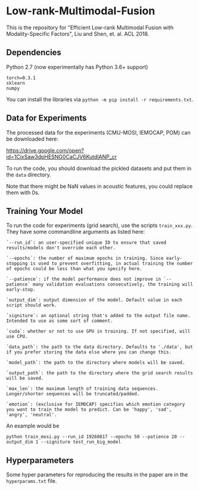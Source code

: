 # Low-rank-Multimodal-Fusion

This is the repository for "Efficient Low-rank Multimodal Fusion with Modality-Specific Factors", Liu and Shen, et. al. ACL 2018.

## Dependencies

Python 2.7 (now experimentally has Python 3.6+ support)

```
torch=0.3.1
sklearn
numpy
```

You can install the libraries via `python -m pip install -r requirements.txt`.


## Data for Experiments

The processed data for the experiments (CMU-MOSI, IEMOCAP, POM) can be downloaded here:

https://drive.google.com/open?id=1CixSaw3dpHESNG0CaCJV6KutdlANP_cr

To run the code, you should download the pickled datasets and put them in the `data` directory.

Note that there might be NaN values in acoustic features, you could replace them with 0s.

## Training Your Model

To run the code for experiments (grid search), use the scripts `train_xxx.py`. They have some commandline arguments as listed here:

```
`--run_id`: an user-specified unique ID to ensure that saved results/models don't override each other.

`--epochs`: the number of maximum epochs in training. Since early-stopping is used to prevent overfitting, in actual training the number of epochs could be less than what you specify here.

`--patience`: if the model performance does not improve in `--patience` many validation evaluations consecutively, the training will early-stop.

`output_dim`: output dimension of the model. Default value in each script should work.

`signiture`: an optional string that's added to the output file name. Intended to use as some sort of comment.

`cuda`: whether or not to use GPU in training. If not specified, will use CPU.

`data_path`: the path to the data directory. Defaults to './data', but if you prefer storing the data else where you can change this.

`model_path`: the path to the directory where models will be saved.

`output_path`: the path to the directory where the grid search results will be saved.

`max_len`: the maximum length of training data sequences. Longer/shorter sequences will be truncated/padded.

`emotion`: (exclusive for IEMOCAP) specifies which emotion category you want to train the model to predict. Can be 'happy', 'sad', 'angry', 'neutral'.
```

An example would be

`python train_mosi.py --run_id 19260817 --epochs 50 --patience 20 --output_dim 1 --signiture test_run_big_model`

## Hyperparameters

Some hyper parameters for reproducing the results in the paper are in the `hyperparams.txt` file.
